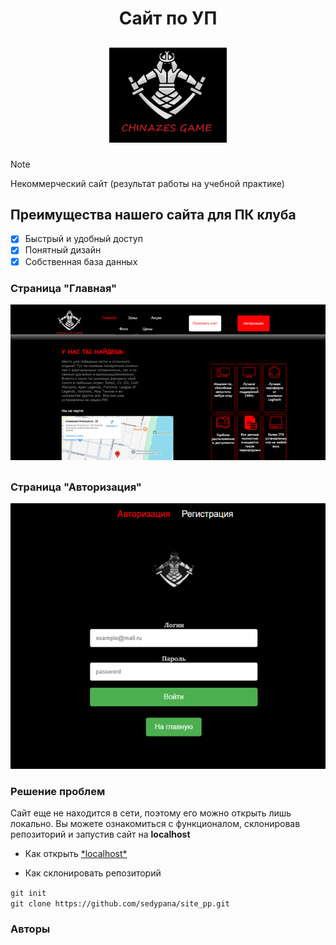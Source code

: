 <h1 align="center"> Сайт по УП </h1>
<h2 align="center"> 


 
![logo](./Photki/Рисунок1.png)

</h2>

> [!NOTE]  
> Некоммерческий сайт (результат работы на учебной практике)


## Преимущества нашего сайта для ПК клуба
- [x] Быстрый и удобный доступ
- [x] Понятный дизайн
- [x] Собственная база данных

### Страница "Главная"
![logo](./Photki/Рисунок2.png)

## 

### Страница "Авторизация"

![logo](./Photki/Рисунок3.png)

### Решение проблем
Сайт еще не находится в сети, поэтому его можно открыть лишь локально. Вы можете ознакомиться с функционалом, склонировав репозиторий и запустив сайт на **localhost**
- <p style="text-align: left;"> Как открыть 
    <a href="https://strelokhalfer.github.io/mv-help/page/01_11_08.html">*localhost*</a> </p>
  
- <p style="text-align: left;"> Как склонировать репозиторий<br> 
 ```git init```<br>```git clone https://github.com/sedypana/site_pp.git```
</p>

### Авторы

